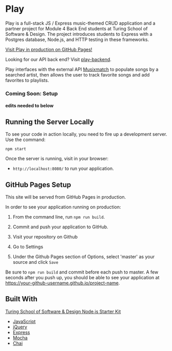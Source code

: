 # Play

Play is a full-stack JS / Express music-themed CRUD application and a partner project for Module 4 Back End students at Turing School of Software & Design. The project introduces students to Express with a Postgres database, Node.js, and HTTP testing in these frameworks.

[Visit Play in production on GitHub Pages!](https://beccahyland.github.io/play-frontend/)
 
Looking for our API back end? Visit [play-backend](https://github.com/clairebvs/play-backend).
 
Play interfaces with the external API [Musixmatch](https://developer.musixmatch.com/) to populate songs by a searched artist, then allows the user to track favorite songs and add favorites to playlists.

### Coming Soon: Setup
#### edits needed to below

## Running the Server Locally

To see your code in action locally, you need to fire up a development server. Use the command:

`npm start`

Once the server is running, visit in your browser:

* `http://localhost:8080/` to run your application.

## GitHub Pages Setup

This site will be served from GitHub Pages in production.

In order to see your application running on production:

1. From the command line, run `npm run build`.

2. Commit and push your application to GitHub.

3. Visit your repository on Github

4. Go to Settings

5. Under the Github Pages section of Options, select 'master' as your source and click `Save`

Be sure to `npm run build` and commit before each push to master. A few seconds after you push up, you should be able to see your application at <https://your-github-username.github.io/project-name>.


## Built With
[Turing School of Software & Design Node.js Starter Kit](https://github.com/turingschool-projects/self-directed-fe-starter)

* [JavaScript](https://www.javascript.com/)
* [jQuery](https://jquery.com/)
* [Express](https://expressjs.com/)
* [Mocha](https://mochajs.org/)
* [Chai](https://chaijs.com/)

